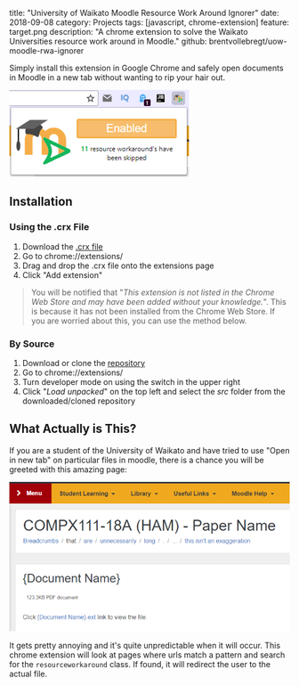 title: "University of Waikato Moodle Resource Work Around Ignorer"
date: 2018-09-08
category: Projects
tags: [javascript, chrome-extension]
feature: target.png
description: "A chrome extension to solve the Waikato Universities resource work around in Moodle."
github: brentvollebregt/uow-moodle-rwa-ignorer

Simply install this extension in Google Chrome and safely open documents in Moodle in a new tab without wanting to rip your hair out.

![Extension Popup](/posts/uow-moodle-rwa-ignorer/extension-popup.png)

## Installation
### Using the .crx File
1. Download the [.crx file](https://github.com/brentvollebregt/uow-moodle-rwa-ignorer/raw/master/uow-moodle-rwa-ignorer.crx)
2. Go to chrome://extensions/
3. Drag and drop the .crx file onto the extensions page
4. Click "Add extension"

> You will be notified that "*This extension is not listed in the Chrome Web Store and may have been added without your knowledge.*". This is because it has not been installed from the Chrome Web Store. If you are worried about this, you can use the method below.

### By Source
1. Download or clone the [repository](https://github.com/brentvollebregt/uow-moodle-rwa-ignorer)
2. Go to chrome://extensions/
3. Turn developer mode on using the switch in the upper right
4. Click "*Load unpacked*" on the top left and select the *src* folder from the downloaded/cloned repository

## What Actually is This?
If you are a student of the University of Waikato and have tried to use "Open in new tab" on particular files in moodle, there is a chance you will be greeted with this amazing page:

![Extension Popup](/posts/uow-moodle-rwa-ignorer/target.png)

It gets pretty annoying and it's quite unpredictable when it will occur. This chrome extension will look at pages where urls match a pattern and search for the `resourceworkaround` class. If found, it will redirect the user to the actual file.
